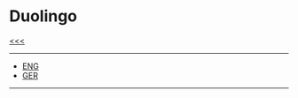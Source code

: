 
Duolingo
======

[<<<](https://github.com/ttltrk/ELSE/blob/master/LAN/ENG/LAN.MD)

---

* [ENG](https://github.com/ttltrk/ELSE/blob/master/LAN/ENG/DUO_ENG.MD)
* [GER](https://github.com/ttltrk/ELSE/blob/master/LAN/GER/DUO_GER.MD)

---
